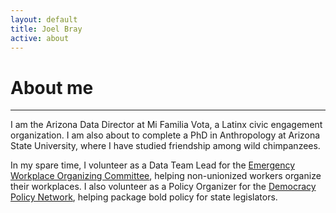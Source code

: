 ```yaml
---
layout: default
title: Joel Bray
active: about
---
```


<p><h1>About me</h1></p>

___

I am the Arizona Data Director at Mi Familia Vota, a Latinx civic engagement organization. 
I am also about to complete a PhD in Anthropology at Arizona State University, where I have 
studied friendship among wild chimpanzees.

In my spare time, I volunteer as a Data Team Lead for the [Emergency Workplace Organizing Committee](https://workerorganizing.org/), helping
non-unionized workers organize their workplaces. I also volunteer as a Policy Organizer for the [Democracy Policy Network](https://democracypolicy.network/), 
helping package bold policy for state legislators.